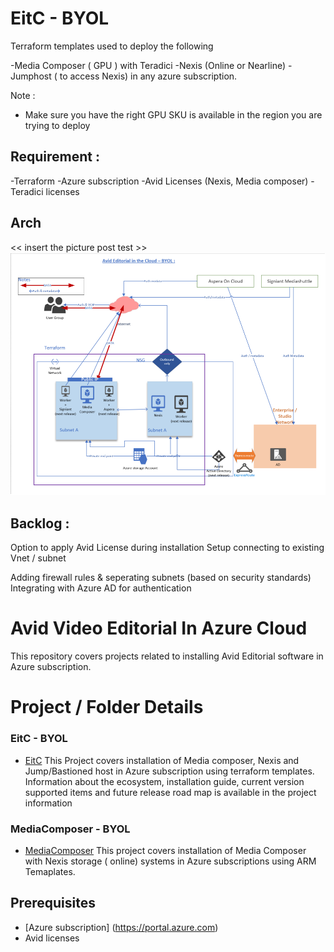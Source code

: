 
# EitC - BYOL 

Terraform templates used to deploy the following 

-Media Composer ( GPU ) with Teradici
-Nexis (Online or Nearline)
-Jumphost ( to access Nexis)
in any azure subscription. 

Note : 
* Make sure you have the right GPU SKU is available in the region you are trying to deploy

## Requirement : 

-Terraform 
-Azure subscription 
-Avid Licenses (Nexis, Media composer)
-Teradici licenses 

## Arch
<< insert the picture post test >>
![current + Next Version](./arch.png)



## Backlog : 
Option to apply Avid License during installation 
Setup connecting to existing Vnet / subnet

Adding firewall rules & seperating subnets (based on security standards)
Integrating with Azure AD for authentication 


# Avid Video Editorial In Azure Cloud

This repository covers projects related to installing Avid Editorial software in Azure subscription. 

# Project  / Folder Details 

### EitC - BYOL 
- [EitC](https://github.com/Azure/VideoEditorialInTheCloud/tree/master/EITC-BYOL) 
This Project covers installation of Media composer, Nexis and  Jump/Bastioned host in Azure subscription using terraform templates. 
Information about the ecosystem, installation guide, current version supported items and future release road map is available in the project information


### MediaComposer - BYOL 
- [MediaComposer](https://github.com/Azure/VideoEditorialInTheCloud/tree/master/EITC-BYOL) 
This project covers installation of Media Composer with Nexis storage ( online) systems in Azure subscriptions using ARM Temaplates. 
 

## Prerequisites  
- [Azure subscription] (https://portal.azure.com)
-   Avid licenses  
